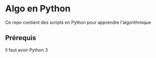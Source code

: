 # Algo en Python

Ce repo contient des scripts en Python pour apprendre l'algorithmique

## Prérequis

Il faut avoir Python 3

